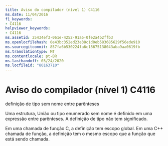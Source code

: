 ```yaml
---
title: Aviso do compilador (nível 1) C4116
ms.date: 11/04/2016
f1_keywords:
- C4116
helpviewer_keywords:
- C4116
ms.assetid: 25434ef3-061e-4252-91a5-0fe2a4b2ffb3
ms.openlocfilehash: 0e43bc352ed23e38c1d0eb583685629f56ede910
ms.sourcegitcommit: 857fa6b530224fa6c18675138043aba9aa0619fb
ms.translationtype: MT
ms.contentlocale: pt-BR
ms.lasthandoff: 03/24/2020
ms.locfileid: "80163710"
---
```

# <a name="compiler-warning-level-1-c4116"></a>Aviso do compilador (nível 1) C4116

definição de tipo sem nome entre parênteses

Uma estrutura, União ou tipo enumerado sem nome é definido em uma expressão entre parênteses. A definição de tipo não tem significado.

Em uma chamada de função C, a definição tem escopo global. Em uma C++ chamada de função, a definição tem o mesmo escopo que a função que está sendo chamada.
